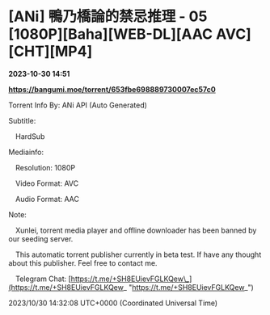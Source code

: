 # [ANi] 鴨乃橋論的禁忌推理 - 05 [1080P][Baha][WEB-DL][AAC AVC][CHT][MP4]

**2023-10-30 14:51**

**https://bangumi.moe/torrent/653fbe698889730007ec57c0**

Torrent Info By: ANi API (Auto Generated)

Subtitle:

 HardSub

Mediainfo:

 Resolution: 1080P

 Video Format: AVC

 Audio Format: AAC

  

Note:

 Xunlei, torrent media player and offline downloader has been banned by our seeding server.

 This automatic torrent publisher currently in beta test. If have any thought about this publisher. Feel free to contact me.

 Telegram Chat: [https://t.me/+SH8EUievFGLKQew\_](https://t.me/+SH8EUievFGLKQew_ "https://t.me/+SH8EUievFGLKQew_")

2023/10/30 14:32:08 UTC+0000 (Coordinated Universal Time)